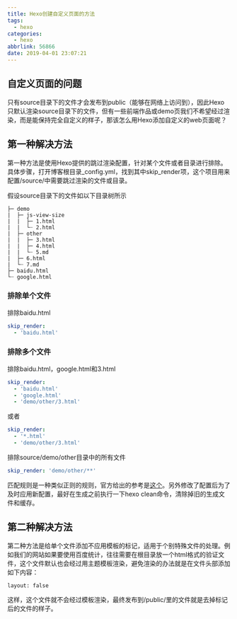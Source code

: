 ```yaml
---
title: Hexo创建自定义页面的方法
tags:
  - hexo
categories:
  - hexo
abbrlink: 56866
date: 2019-04-01 23:07:21
---
```


## 自定义页面的问题

只有source目录下的文件才会发布到public（能够在网络上访问到），因此Hexo只默认渲染source目录下的文件，但有一些前端作品或demo页我们不希望经过渲染，而是能保持完全自定义的样子，那该怎么用Hexo添加自定义的web页面呢？

## 第一种解决方法

第一种方法是使用Hexo提供的跳过渲染配置，针对某个文件或者目录进行排除。具体步骤，打开博客根目录_config.yml，找到其中skip_render项，这个项目用来配置/source/中需要跳过渲染的文件或目录。

<!-- more -->

假设source目录下的文件如以下目录树所示

```
├─ demo
|  ├─ js-view-size
|  |  ├─ 1.html
|  |  └┈ 2.html
|  ├─ other
|  |  ├─ 3.html
|  |  ├─ 4.html
|  |  └┈ 5.md
|  ├─ 6.html
|  └┈ 7.md
├─ baidu.html
└┈ google.html
```

### 排除单个文件

排除baidu.html

```yaml
skip_render:
  - 'baidu.html'
```

### 排除多个文件

排除baidu.html，google.html和3.html

```yaml
skip_render:
  - 'baidu.html'
  - 'google.html'
  - 'demo/other/3.html'
```

或者

```yaml
skip_render:
  - '*.html'
  - 'demo/other/3.html'
```

排除source/demo/other目录中的所有文件

```yaml
skip_render: 'demo/other/**'
```

匹配规则是一种类似正则的规则，官方给出的参考是[这个](https://github.com/isaacs/minimatch)。另外修改了配置后为了及时应用新配置，最好在生成之前执行一下hexo clean命令，清除掉旧的生成文件和缓存。

## 第二种解决方法

第二种方法是给单个文件添加不应用模板的标记，适用于个别特殊文件的处理。例如我们的网站如果要使用百度统计，往往需要在根目录放一个html格式的验证文件，这个文件默认也会经过用主题模板渲染，避免渲染的办法就是在文件头部添加如下内容：

```
layout: false
```

这样，这个文件就不会经过模板渲染，最终发布到/public/里的文件就是去掉标记后的文件的样子。

